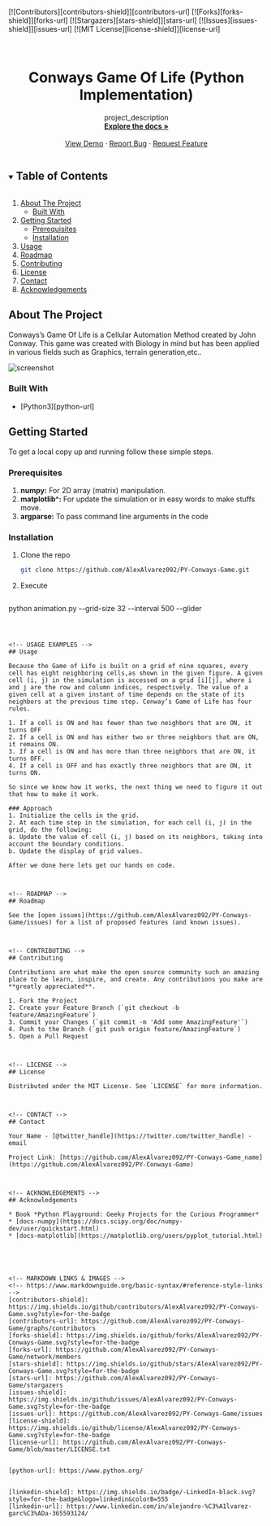 [![Contributors][contributors-shield]][contributors-url]
[![Forks][forks-shield]][forks-url]
[![Stargazers][stars-shield]][stars-url]
[![Issues][issues-shield]][issues-url]
[![MIT License][license-shield]][license-url]





<!-- PROJECT LOGO -->
<br />
<p align="center">
  <h1 align="center">Conways Game Of Life (Python Implementation)</h1>

  <p align="center">
    project_description
    <br />
    <a href="https://github.com/AlexAlvarez092/PY-Conways-Game"><strong>Explore the docs »</strong></a>
    <br />
    <br />
    <a href="https://github.com/AlexAlvarez092/PY-Conways-Game">View Demo</a>
    ·
    <a href="https://github.com/AlexAlvarez092/PY-Conways-Game/issues">Report Bug</a>
    ·
    <a href="https://github.com/AlexAlvarez092/PY-Conways-Game/issues">Request Feature</a>
  </p>
</p>



<!-- TABLE OF CONTENTS -->
<details open="open">
  <summary><h2 style="display: inline-block">Table of Contents</h2></summary>
  <ol>
    <li>
      <a href="#about-the-project">About The Project</a>
      <ul>
        <li><a href="#built-with">Built With</a></li>
      </ul>
    </li>
    <li>
      <a href="#getting-started">Getting Started</a>
      <ul>
        <li><a href="#prerequisites">Prerequisites</a></li>
        <li><a href="#installation">Installation</a></li>
      </ul>
    </li>
    <li><a href="#usage">Usage</a></li>
    <li><a href="#roadmap">Roadmap</a></li>
    <li><a href="#contributing">Contributing</a></li>
    <li><a href="#license">License</a></li>
    <li><a href="#contact">Contact</a></li>
    <li><a href="#acknowledgements">Acknowledgements</a></li>
  </ol>
</details>



<!-- ABOUT THE PROJECT -->
## About The Project

Conways’s Game Of Life is a Cellular Automation Method created by John Conway. This game was created with Biology in mind but has been applied in various fields such as Graphics, terrain generation,etc..

![screenshot](https://media.geeksforgeeks.org/wp-content/uploads/life_game.gif)


### Built With

* [Python3][python-url]



<!-- GETTING STARTED -->
## Getting Started

To get a local copy up and running follow these simple steps.

### Prerequisites
1. **numpy:** For 2D array (matrix) manipulation.
2. **matplotlib^:** For update the simulation or in easy words to make stuffs move.
3. **argparse:** To pass command line arguments in the code


### Installation

1. Clone the repo
   ```sh
   git clone https://github.com/AlexAlvarez092/PY-Conways-Game.git
   ```
2. Execute
   ```sh
  python animation.py --grid-size 32 --interval 500 --glider
   ```



<!-- USAGE EXAMPLES -->
## Usage

Because the Game of Life is built on a grid of nine squares, every cell has eight neighboring cells,as shown in the given figure. A given cell (i, j) in the simulation is accessed on a grid [i][j], where i and j are the row and column indices, respectively. The value of a given cell at a given instant of time depends on the state of its neighbors at the previous time step. Conway’s Game of Life has four rules.

1. If a cell is ON and has fewer than two neighbors that are ON, it turns OFF
2. If a cell is ON and has either two or three neighbors that are ON, it remains ON.
3. If a cell is ON and has more than three neighbors that are ON, it turns OFF.
4. If a cell is OFF and has exactly three neighbors that are ON, it turns ON.

So since we know how it works, the next thing we need to figure it out that how to make it work.

### Approach
1. Initialize the cells in the grid.
2. At each time step in the simulation, for each cell (i, j) in the grid, do the following:
  a. Update the value of cell (i, j) based on its neighbors, taking into account the boundary conditions.
  b. Update the display of grid values.

After we done here lets get our hands on code.



<!-- ROADMAP -->
## Roadmap

See the [open issues](https://github.com/AlexAlvarez092/PY-Conways-Game/issues) for a list of proposed features (and known issues).



<!-- CONTRIBUTING -->
## Contributing

Contributions are what make the open source community such an amazing place to be learn, inspire, and create. Any contributions you make are **greatly appreciated**.

1. Fork the Project
2. Create your Feature Branch (`git checkout -b feature/AmazingFeature`)
3. Commit your Changes (`git commit -m 'Add some AmazingFeature'`)
4. Push to the Branch (`git push origin feature/AmazingFeature`)
5. Open a Pull Request



<!-- LICENSE -->
## License

Distributed under the MIT License. See `LICENSE` for more information.



<!-- CONTACT -->
## Contact

Your Name - [@twitter_handle](https://twitter.com/twitter_handle) - email

Project Link: [https://github.com/AlexAlvarez092/PY-Conways-Game_name](https://github.com/AlexAlvarez092/PY-Conways-Game)



<!-- ACKNOWLEDGEMENTS -->
## Acknowledgements

* Book *Python Playground: Geeky Projects for the Curious Programmer*
* [docs-numpy](https://docs.scipy.org/doc/numpy-dev/user/quickstart.html)
* [docs-matplotlib](https://matplotlib.org/users/pyplot_tutorial.html)





<!-- MARKDOWN LINKS & IMAGES -->
<!-- https://www.markdownguide.org/basic-syntax/#reference-style-links -->
[contributors-shield]: https://img.shields.io/github/contributors/AlexAlvarez092/PY-Conways-Game.svg?style=for-the-badge
[contributors-url]: https://github.com/AlexAlvarez092/PY-Conways-Game/graphs/contributors
[forks-shield]: https://img.shields.io/github/forks/AlexAlvarez092/PY-Conways-Game.svg?style=for-the-badge
[forks-url]: https://github.com/AlexAlvarez092/PY-Conways-Game/network/members
[stars-shield]: https://img.shields.io/github/stars/AlexAlvarez092/PY-Conways-Game.svg?style=for-the-badge
[stars-url]: https://github.com/AlexAlvarez092/PY-Conways-Game/stargazers
[issues-shield]: https://img.shields.io/github/issues/AlexAlvarez092/PY-Conways-Game.svg?style=for-the-badge
[issues-url]: https://github.com/AlexAlvarez092/PY-Conways-Game/issues
[license-shield]: https://img.shields.io/github/license/AlexAlvarez092/PY-Conways-Game.svg?style=for-the-badge
[license-url]: https://github.com/AlexAlvarez092/PY-Conways-Game/blob/master/LICENSE.txt


[python-url]: https://www.python.org/


[linkedin-shield]: https://img.shields.io/badge/-LinkedIn-black.svg?style=for-the-badge&logo=linkedin&colorB=555
[linkedin-url]: https://www.linkedin.com/in/alejandro-%C3%A1lvarez-garc%C3%ADa-365593124/
